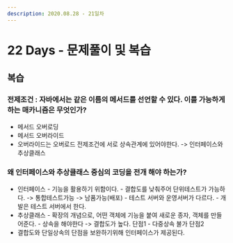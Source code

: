 ```yaml
---
description: 2020.08.28 - 21일차
---
```


# 22 Days - 문제풀이 및 복습

## 복습

### 전제조건 : 자바에서는 같은 이름의 메서드를 선언할 수 있다. 이를 가능하게 하는 매카니즘은 무엇인가? 

* 메서드 오버로딩
* 메서드 오버라이드
* 오버라이드는 오버로드 전제조건에 서로 상속관계에 있어야한다. -&gt; 인터페이스와 추상클래스

### 왜 인터페이스와 추상클래스 중심의 코딩을 전개 해야 하는가? 

* 인터페이스 - 기능을 활용하기 위함이다. - 결합도를 낮춰주어 단위테스트가 가능하다. -&gt; 통합테스트가능 -&gt; 남품가능\(배포\) - 테스트 서버와 운영서버가 다르다. - 개발은 테스트 서버에서 한다.
*  추상클래스 - 확장의 개념으로, 어떤 객체에 기능을 붙여 새로운 종자, 객체를 만들어준다. - 상속을 해야한다 -&gt; 결합도가 높다. 단점1 - 다중상속 불가 단점2
* 결합도와 단일상속의 단점을 보완하기위해 인터페이스가 제공된다.

  



